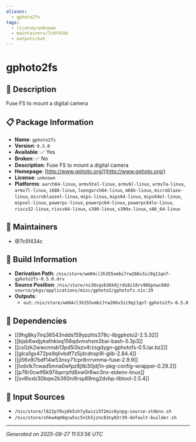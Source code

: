 ```yaml
---
aliases:
  - gphoto2fs
tags:
  - license/unknown
  - maintainers/7c6f434c
  - outputs/out
---
```


# gphoto2fs

## 📝 Description

Fuse FS to mount a digital camera

## 📋 Package Information

- **Name**: `gphoto2fs`
- **Version**: `0.5.0`
- **Available**: ✅ Yes
- **Broken**: ✅ No
- **Description**: Fuse FS to mount a digital camera
- **Homepage**: [http://www.gphoto.org/](http://www.gphoto.org/)
- **License**: `unknown`
- **Platforms**: `aarch64-linux`, `armv5tel-linux`, `armv6l-linux`, `armv7a-linux`, `armv7l-linux`, `i686-linux`, `loongarch64-linux`, `m68k-linux`, `microblaze-linux`, `microblazeel-linux`, `mips-linux`, `mips64-linux`, `mips64el-linux`, `mipsel-linux`, `powerpc-linux`, `powerpc64-linux`, `powerpc64le-linux`, `riscv32-linux`, `riscv64-linux`, `s390-linux`, `s390x-linux`, `x86_64-linux`
## 👥 Maintainers

- @7c6f434c


## 🔧 Build Information

- **Derivation Path**: `/nix/store/wm04cl3h355xmbi7rw266v3ic9q11qn7-gphoto2fs-0.5.0.drv`
- **Source Position**: `/nix/store/ns30sqxb36k8jrds8z18rv96bpnwc60d-source/pkgs/applications/misc/gphoto2/gphotofs.nix:29`
- **Outputs**:
  - `out`:  `/nix/store/wm04cl3h355xmbi7rw266v3ic9q11qn7-gphoto2fs-0.5.0`

## 🔗 Dependencies

- [[9hg8ky7irq36543ndds159ypzhls378c-libgphoto2-2.5.32]]
- [[bjsb6wdjykafnkixq156qdvmxhsm2bai-bash-5.3p3]]
- [[cs0zk2wwcnnsb13pd5i3szv4rzsgdygn-gphotofs-0.5.tar.bz2]]
- [[glca1gx472ps9qlivbdf7z5jdcdnsp9l-glib-2.84.4]]
- [[ji56v9i7bdf14w53nxy71cpr8rrrvmma-fuse-2.9.9]]
- [[lvdvlk7cwad5mna0wfpz8jllb30jdj1n-pkg-config-wrapper-0.29.2]]
- [[p76r0cwlf6k97ibprrpfd8xw0r8wc3nx-stdenv-linux]]
- [[sv8lxxb30bqw2b360ni6rsp89mg2dvbp-libtool-2.5.4]]

## 📁 Input Sources

- `/nix/store/l622p70vy8k5sh7y5wizi5f2mic6ynpg-source-stdenv.sh`
- `/nix/store/shkw4qm9qcw5sc5n1k5jznc83ny02r39-default-builder.sh`

---
*Generated on 2025-09-27 11:53:56 UTC*
